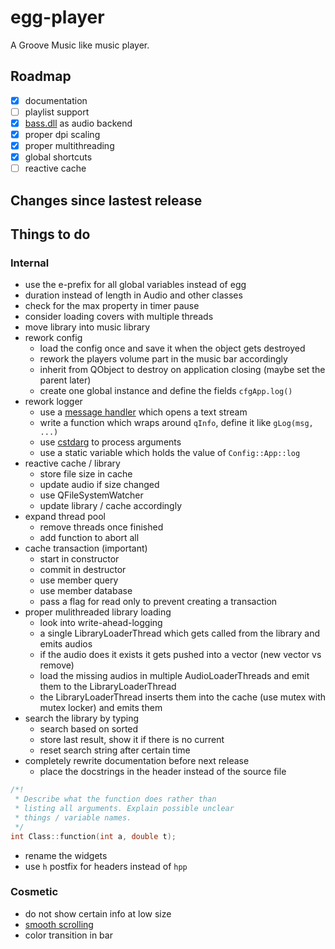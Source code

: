 # egg-player
A Groove Music like music player.

## Roadmap
- [x] documentation
- [ ] playlist support
- [x] [bass.dll](http://www.un4seen.com/) as audio backend
- [x] proper dpi scaling
- [x] proper multithreading
- [x] global shortcuts
- [ ] reactive cache

## Changes since lastest release

## Things to do

### Internal
- use the e-prefix for all global variables instead of egg
- duration instead of length in Audio and other classes
- check for the max property in timer pause
- consider loading covers with multiple threads
- move library into music library
- rework config
  - load the config once and save it when the object gets destroyed
  - rework the players volume part in the music bar accordingly
  - inherit from QObject to destroy on application closing (maybe set the parent later)
  - create one global instance and define the fields `cfgApp.log()`
- rework logger
  - use a [message handler](https://stackoverflow.com/a/4954188/7057528) which opens a text stream
  - write a function which wraps around `qInfo`, define it like `gLog(msg, ...)`
  - use [cstdarg](https://en.wikipedia.org/wiki/Stdarg.h#.3Cvarargs.h.3E) to process arguments
  - use a static variable which holds the value of `Config::App::log`
- reactive cache / library
  - store file size in cache
  - update audio if size changed
  - use QFileSystemWatcher
  - update library / cache accordingly
- expand thread pool
  - remove threads once finished
  - add function to abort all
- cache transaction (important)
  - start in constructor
  - commit in destructor
  - use member query
  - use member database
  - pass a flag for read only to prevent creating a transaction
- proper mulithreaded library loading
  - look into write-ahead-logging
  - a single LibraryLoaderThread which gets called from the library and emits audios
  - if the audio does it exists it gets pushed into a vector (new vector vs remove)
  - load the missing audios in multiple AudioLoaderThreads and emit them to the LibraryLoaderThread
  - the LibraryLoaderThread inserts them into the cache (use mutex with mutex locker) and emits them
- search the library by typing
  - search based on sorted
  - store last result, show it if there is no current
  - reset search string after certain time
- completely rewrite documentation before next release
  - place the docstrings in the header instead of the source file
```cpp
/*!
 * Describe what the function does rather than
 * listing all arguments. Explain possible unclear
 * things / variable names.
 */
int Class::function(int a, double t);
```
- rename the widgets
- use `h` postfix for headers instead of `hpp`

### Cosmetic
- do not show certain info at low size
- [smooth scrolling](https://github.com/zhou13/qsmoothscrollarea)
- color transition in bar